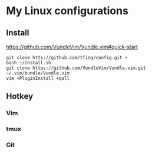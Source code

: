 # My Linux configurations


## Install
https://github.com/VundleVim/Vundle.vim#quick-start

```
git clone htts://github.com/tfing/config.git ~
bash ~/install.sh
git clone https://github.com/VundleVim/Vundle.vim.git ~/.vim/bundle/Vundle.vim
vim +PluginInstall +qall
```

## Hotkey

### Vim

### tmux

### Git
